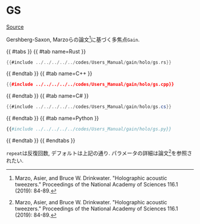 # GS
[Source](https://github.com/shinolab/autd3-rs/blob/v30.0.1/autd3-gain-holo/src/linear_synthesis/gs.rs)

Gershberg-Saxon, Marzoらの論文[^marzo2019]に基づく多焦点`Gain`.

{{ #tabs }}
{{ #tab name=Rust }}
```rust
{{#include ../../../../../codes/Users_Manual/gain/holo/gs.rs}}
```
{{ #endtab }}
{{ #tab name=C++ }}
```cpp
{{#include ../../../../../codes/Users_Manual/gain/holo/gs.cpp}}
```
{{ #endtab }}
{{ #tab name=C# }}
```cs
{{#include ../../../../../codes/Users_Manual/gain/holo/gs.cs}}
```
{{ #endtab }}
{{ #tab name=Python }}
```python
{{#include ../../../../../codes/Users_Manual/gain/holo/gs.py}}
```
{{ #endtab }}
{{ #endtabs }}

`repeat`は反復回数, デフォルトは上記の通り.
パラメータの詳細は論文[^marzo2019]を参照されたい.

[^marzo2019]: Marzo, Asier, and Bruce W. Drinkwater. "Holographic acoustic tweezers." Proceedings of the National Academy of Sciences 116.1 (2019): 84-89.
